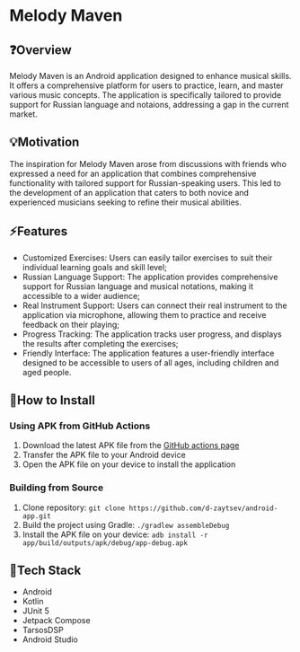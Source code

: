 # Melody Maven

## ❓Overview
Melody Maven is an Android application designed to enhance musical skills. 
It offers a comprehensive platform for users to practice, learn, and master various music concepts. 
The application is specifically tailored to provide support for Russian language and notaions, addressing a gap in the current market.

## 💡Motivation
The inspiration for Melody Maven arose from discussions with friends who expressed a need for an application that combines comprehensive functionality with tailored support for Russian-speaking users. 
This led to the development of an application that caters to both novice and experienced musicians seeking to refine their musical abilities.

## ⚡Features

- Customized Exercises: Users can easily tailor exercises to suit their individual learning goals and skill level;
- Russian Language Support: The application provides comprehensive support for Russian language and musical notations, making it accessible to a wider audience;
- Real Instrument Support: Users can connect their real instrument to the application via microphone, allowing them to practice and receive feedback on their playing;
- Progress Tracking: The application tracks user progress, and displays the results after completing the exercises;
- Friendly Interface: The application features a user-friendly interface designed to be accessible to users of all ages, including children and aged people.

## 🚀How to Install

### Using APK from GitHub Actions
1. Download the latest APK file from the [GitHub actions page](https://github.com/d-zaytsev/android-app/actions)
2. Transfer the APK file to your Android device
3. Open the APK file on your device to install the application
### Building from Source
1. Clone repository: ```git clone https://github.com/d-zaytsev/android-app.git```
2. Build the project using Gradle: ```./gradlew assembleDebug```
3. Install the APK file on your device: ```adb install -r app/build/outputs/apk/debug/app-debug.apk```

## 🔧Tech Stack

- Android
- Kotlin
- JUnit 5
- Jetpack Compose
- TarsosDSP
- Android Studio
